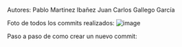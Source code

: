 Autores:
Pablo Martinez Ibañez
Juan Carlos Gallego García

Foto de todos los commits realizados:
![image](https://github.com/user-attachments/assets/1e06c468-089f-4f98-a2c2-fa6fb2eb407b)

Paso a paso de como crear un nuevo commit:

